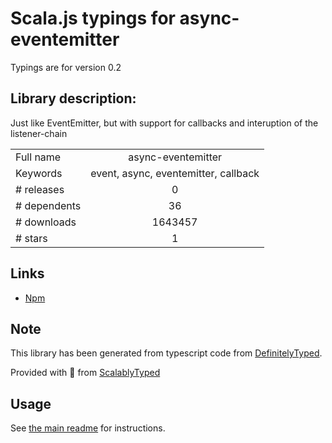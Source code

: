 
# Scala.js typings for async-eventemitter

Typings are for version 0.2

## Library description:
Just like EventEmitter, but with support for callbacks and interuption of the listener-chain

|                    |                 |
| ------------------ | :-------------: |
| Full name          | async-eventemitter |
| Keywords           | event, async, eventemitter, callback |
| # releases         | 0 |
| # dependents       | 36 |
| # downloads        | 1643457 |
| # stars            | 1 |

## Links
- [Npm](https://www.npmjs.com/package/async-eventemitter)
    


## Note
This library has been generated from typescript code from [DefinitelyTyped](https://definitelytyped.org).

Provided with :purple_heart: from [ScalablyTyped](https://github.com/oyvindberg/ScalablyTyped)

## Usage
See [the main readme](../../readme.md) for instructions.


